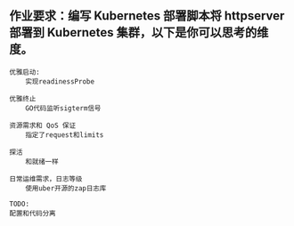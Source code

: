 ## 作业要求：编写 Kubernetes 部署脚本将 httpserver 部署到 Kubernetes 集群，以下是你可以思考的维度。
    优雅启动:
        实现readinessProbe

    优雅终止
        GO代码监听sigterm信号

    资源需求和 QoS 保证
        指定了request和limits
    
    探活
        和就绪一样

    日常运维需求，日志等级
        使用uber开源的zap日志库

    TODO:
    配置和代码分离

